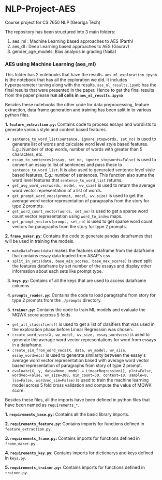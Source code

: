 # NLP-Project-AES
Course project for CS 7650 NLP (Georiga Tech)


The repository has been structured into 3 main folders:
1. aes_ml : Machine Learning based approaches to AES (Parth)
2. aes_dl : Deep Learning based approaches to AES (Gaurav)
3. gender_age_models: Bias analysis in grading (Naila)


### AES using Machine Learning (aes_ml)

This folder has 2 notebooks that have the results. `aes_ml_exploration.ipynb` is the notebook that has all the exploration we did. It includes hyperparameter tuning along with the results. `aes_ml_results.ipynb` has the final results that were presented in the paper. Hence to get the final results from the paper please **run all cells in `aes_ml_results.ipynb`**

Besides these notebooks the other code for data preprocessing, feature extraction, data frame generation and training has been split in to various python files.


**1. `feature_extraction.py`:** Contains code to process essays and wordlists to generate various style and content based features.
- `sentence_to_word_list(sentence, ignore_stopwords, set_no)` is used to generate list of words and calculate word level style based features. E.g.: Number of stop words, number of words with greater than 5 characters, etc.
- `essay_to_sentences(essay, set_no, ignore_stopwords=False)` is used to convert an essay to list of sentences and pass those to `sentence_to_word_list`. It is also used to generated sentence level style based features, E.g.: number of sentences. This function also sums the word level features that `sentence_to_word_list` returns. 
- `get_avg_word_vec(words, model, wv_size)` is used to return the average word vector representation of a list of words. 
- `get_prompt_word_vecs(prompt, model, wv_size)` is used to get the average word vector representation of paragraphs from the story for type 2 prompts. 
- `get_word_count_vector(words, set_no)` is used to get a sparse word count vector representation using `word_to_index` maps.
- `get_prompt_vectors(prompt, set_no)` is used to get sparse word count vectors for paragraphs from the story for type 2 prompts.


**2. `frame_maker.py`:** Contains the code to generate pandas dataframes that will be used in training the models.
- `makeDataFrame(data)` makes the features dataframe from the dataframe that contains essay data loaded from ASAP's csv.
- `split_in_sets(data, base_min_scores, base_max_scores)` is used split the features dataframe by set number of the essays and display other information about each sets like prompt type.


3. **`keys.py`:** Contains of all the keys that are used to access dataframe columns


4. **`prompts_reader.py`:** Contains the code to load paragraphs from story for type 2 prompts from the `./prompts` directory.


5. **`trainer.py`:** Contains the code to train ML models and evaluate the MQWK score accross 5 folds.
- `get_all_classifiers()` is used to get a list of clasifiers that was used in the exploration phase before Linear Regression was chosen.
- `create_word_vecs(X, wv_model, wv_size, essay_wordvecs)` is used to generate the average word vector representations for word from essays in a dataframe.
- `create_sim_from_word_vecs(X, data, wv_model, wv_size, essay_wordvecs)` is used to generate similarity between the essay's average word vector representation based with average word vector based representation of paragraphs from story of type 2 prompt.
- `evaluate(X, y, data=None, model = LinearRegression(), plot=False, wordvec=False, wv_size=300, min_count=30, context=10, sample=0, lsa=False, wordvec_sim=False)` is used to train the machine learning model across 5 fold cross validation and compute the value of MQWK score.

Besides these files, all the imports have been defined in python files that have been named as `requirements_*`. 

**1. `requirements_base.py`:** Contains all the basic library imports.

**2. `requirements_feature.py`:** Contains imports for functions defined in `feature_extraction.py`.

**3. `requirements_frame.py`:** Contains  imports for functions defined in `frame_maker.py`.

**4. `requirements_key.py`:** Contains imports for dictionarys and keys defined in `keys.py`.

**5. `requirements_trainer.py:`** Contains imports for functions defined in `trainer.py`.

